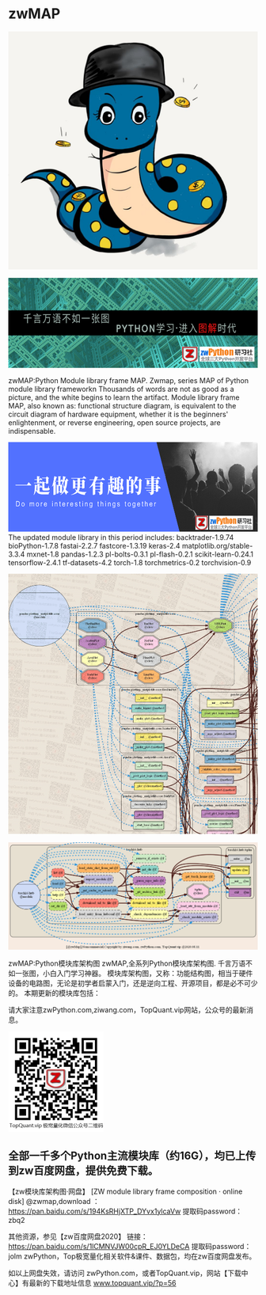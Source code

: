 # zwMAP
![@zwPython](_images/zwpy2020logo1k.png)

![@zwPython](_images/pp01.png)

zwMAP:Python Module library frame MAP.
Zwmap, series MAP of Python module library frameworkn
Thousands of words are not as good as a picture, and the white begins to learn the artifact.
Module library frame MAP, also known as: functional structure diagram, is equivalent to the circuit diagram of hardware equipment, whether it is the beginners' enlightenment, or reverse engineering, open source projects, are indispensable.

![do-it](_images/pp03.png)
The updated module library in this period includes:
backtrader-1.9.74
bioPython-1.7.8
fastai-2.2.7
fastcore-1.3.19
keras-2.4
matplotlib.org/stable-3.3.4
mxnet-1.8
pandas-1.2.3
pl-bolts-0.3.1
pl-flash-0.2.1
scikit-learn-0.24.1
tensorflow-2.4.1
tf-datasets-4.2
torch-1.8
torchmetrics-0.2
torchvision-0.9

![@pandas](_images/pandas_zw.png)

![@torch](_images/torch16_hub.png)


zwMAP:Python模块库架构图
zwMAP,全系列Python模块库架构图.
千言万语不如一张图，小白入门学习神器。 
模块库架构图，又称：功能结构图，相当于硬件设备的电路图，无论是初学者启蒙入门，还是逆向工程、开源项目，都是必不可少的。
本期更新的模块库包括：

请大家注意zwPython.com,ziwang.com，TopQuant.vip网站，公众号的最新消息。

![@pandas](_images/TOP_pub02x.png)

全部一千多个Python主流模块库（约16G），均已上传到zw百度网盘，提供免费下载。
--------------
【zw模块库架构图·网盘】
[ZW module library frame composition · online disk]
@zwmap,download ： https://pan.baidu.com/s/194KsRHjXTP_DYvx1ylcaVw  提取码password： zbq2


其他资源，参见【zw百度网盘2020】
链接：https://pan.baidu.com/s/1lCMNVJW00cpR_EJ0YLDeCA   提取码password： jolm
zwPython，Top极宽量化相关软件&amp;课件、数据包，均在zw百度网盘发布。

如以上网盘失效，请访问 zwPython.com，或者TopQuant.vip，网站【下载中心】有最新的下载地址信息
www.topquant.vip/?p=56
